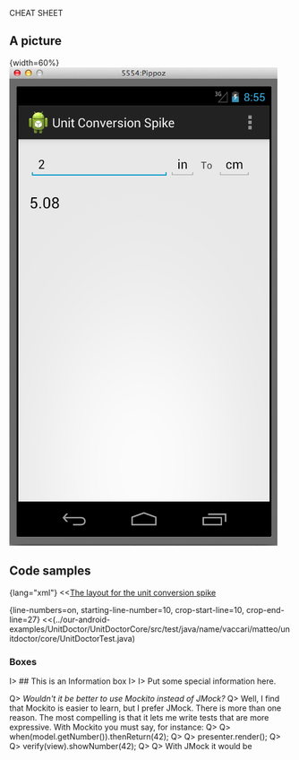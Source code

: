 CHEAT SHEET

## A picture
{width=60%}
![How the unit conversion spike looks like](images/spike-units-screenshot.png)


## Code samples
{lang="xml"}
<<[The layout for the unit conversion spike](../our-android-examples/UnitConversionSpike/app/src/main/res/layout/activity_my.xml)


{line-numbers=on, starting-line-number=10, crop-start-line=10, crop-end-line=27}
<<(../our-android-examples/UnitDoctor/UnitDoctorCore/src/test/java/name/vaccari/matteo/unitdoctor/core/UnitDoctorTest.java)


### Boxes

I> ## This is an Information box
I>
I> Put some special information here.

Q> *Wouldn't it be better to use Mockito instead of JMock?*
Q> Well, I find that Mockito is easier to learn, but I prefer JMock.  There is more than one reason. The most compelling is that it lets me write tests that are more expressive.  With Mockito you must say, for instance:
Q>
Q>        when(model.getNumber()).thenReturn(42);
Q>
Q>        presenter.render();
Q>
Q>        verify(view).showNumber(42);
Q>
Q> With JMock it would be

